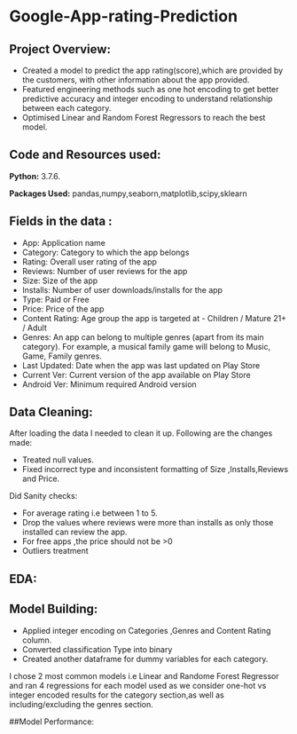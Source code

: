 # Google-App-rating-Prediction
## Project Overview:
- Created a model to predict the app rating(score),which are provided by the customers, with other information about the app provided.
- Featured engineering methods such as one hot encoding to get better predictive accuracy and integer encoding to understand relationship between each category.
- Optimised Linear and Random Forest Regressors to reach the best model.

## Code and Resources used:
**Python:** 3.7.6.

**Packages Used:** pandas,numpy,seaborn,matplotlib,scipy,sklearn

## Fields in the data :
- App: Application name
- Category: Category to which the app belongs 
- Rating: Overall user rating of the app
- Reviews: Number of user reviews for the app
- Size: Size of the app
- Installs: Number of user downloads/installs for the app
- Type: Paid or Free
- Price: Price of the app
- Content Rating: Age group the app is targeted at - Children / Mature 21+ / Adult
- Genres: An app can belong to multiple genres (apart from its main category). For example, a musical family game will belong to Music, Game, Family genres.
- Last Updated: Date when the app was last updated on Play Store
- Current Ver: Current version of the app available on Play Store
- Android Ver: Minimum required Android version

## Data Cleaning:
After loading the data I needed to clean it up.
Following are the changes made:
- Treated null values.
- Fixed incorrect type and inconsistent formatting of Size ,Installs,Reviews and Price.

Did Sanity checks: 
+ For average rating i.e between 1 to 5.
+ Drop the values where reviews were more than installs as only those installed can review the app.
+ For free apps ,the price should not be >0
+ Outliers treatment

## EDA:

## Model Building:

- Applied integer encoding on Categories ,Genres and Content Rating column.
- Converted classification Type into binary
- Created another dataframe for dummy variables for each category.

I chose 2 most common models i.e Linear  and Randome Forest Regressor and ran 4 regressions for each model used as we consider one-hot vs integer encoded results for the category section,as well as including/excluding the genres section.

##Model Performance:


















